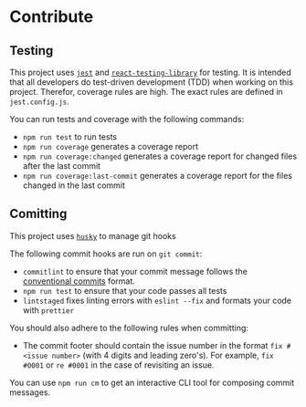 # Contribute

## Testing

This project uses [`jest`](https://jestjs.io/) and [`react-testing-library`](https://testing-library.com/) for testing.
It is intended that all developers do test-driven development (TDD) when working on this project. Therefor,
coverage rules are high. The exact rules are defined in `jest.config.js`.

You can run tests and coverage with the following commands:
- `npm run test` to run tests
- `npm run coverage` generates a coverage report
- `npm run coverage:changed` generates a coverage report for changed files after the last commit
- `npm run coverage:last-commit` generates a coverage report for the files changed in the last commit

## Comitting

This project uses [`husky`](https://typicode.github.io/husky/) to manage git hooks

The following commit hooks are run on `git commit`:
- `commitlint` to ensure that your commit message follows the [conventional commits](https://www.conventionalcommits.org/en/v1.0.0/) format.
- `npm run test` to ensure that your code passes all tests
- `lintstaged` fixes linting errors with `eslint --fix` and formats your code with `prettier`

You should also adhere to the following rules when committing:
- The commit footer should contain the issue number in the format `fix #<issue number>` (with 4 digits and leading zero's).
  For example, `fix #0001` or `re #0001` in the case of revisiting an issue.

You can use `npm run cm` to get an interactive CLI tool for composing commit messages.